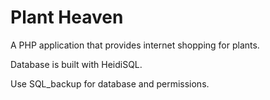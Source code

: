 # Plant Heaven

A PHP application that provides internet shopping for plants.

Database is built with HeidiSQL.

Use SQL_backup for database and permissions.
